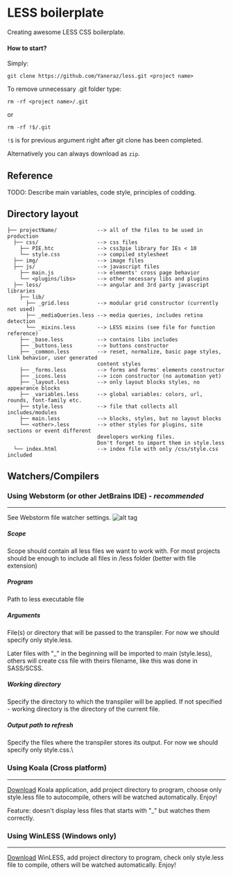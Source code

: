 LESS boilerplate
================

Creating awesome LESS CSS boilerplate.

#### How to start?

Simply:

    git clone https://github.com/Yaneraz/less.git <project name>

To remove unnecessary  .git folder type:

    rm -rf <project name>/.git

or

    rm -rf !$/.git

`!$` is for previous argument right after git clone has been completed.

Alternatively you can always download as `zip`.

Reference
---------

TODO: Describe main variables, code style, principles of codding.

Directory layout
----------------

    ├── projectName/             --> all of the files to be used in production
      ├── css/                   --> css files
        ├── PIE.htc              --> css3pie library for IEs < 10
        └── style.css            --> compiled stylesheet
      ├── img/                   --> image files
      ├── js/                    --> javascript files
        ├── main.js              --> elements' cross page behavior
        └── <plugins/libs>       --> other necessary libs and plugins
      ├── less/                  --> angular and 3rd party javascript libraries
        ├── lib/
          ├── _grid.less         --> modular grid constructor (currently not used)
          ├── _mediaQueries.less --> media queries, includes retina detection
          └── _mixins.less       --> LESS mixins (see file for function reference)
        ├── _base.less           --> contains libs includes
        ├── _buttons.less        --> buttons constructor
        ├── _common.less         --> reset, normalize, basic page styles, link behavior, user generated
                                 content styles
        ├── _forms.less          --> forms and forms' elements constructor
        ├── _icons.less          --> icon constructor (no automation yet)
        ├── _layout.less         --> only layout blocks styles, no appearance blocks
        ├── _variables.less      --> global variables: colors, url, rounds, font-family etc.
        ├── style.less           --> file that collects all includes/modules
        ├── main.less            --> blocks, styles, but no layout blocks
        └── <other>.less         --> other styles for plugins, site sections or event different
                                 developers working files.
                                 Don't forget to import them in style.less
      └── index.html             --> index file with only /css/style.css included

Watchers/Compilers
------------------

### Using Webstorm (or other JetBrains IDE) - *recommended*
-----------------------------------------------------

See Webstorm file watcher settings.
![alt tag][1]

##### Scope
Scope should contain all less files we want to work with. For most projects should be enough
to include all files in /less folder (better with file extension)

##### Program
Path to less executable file

##### Arguments
File(s) or directory that will be passed to the transpiler. For now we should specify only style.less.

Later files with "_" in the beginning will be imported to main (style.less), others will create css file with theirs filename, like this was done in SASS/SCSS.

##### Working directory
Specify the directory to which the transpiler will be applied. If not specified - working directory is the directory of the current file.

##### Output path to refresh
Specify the files where the transpiler stores its output. For now we should specify only style.css.\

### Using Koala (Cross platform)
--------------------------

[Download][2] Koala application, add project directory to program, choose only style.less file to autocompile, others will be watched automatically. Enjoy!

Feature: doesn't display less files that starts with "_" but watches them correctly.

### Using WinLESS (Windows only)
--------------------------

[Download][3] WinLESS, add project directory to program, check only style.less file to compile, others will be watched automatically. Enjoy!


[0]: https://www.dropbox.com/s/nnd0852697faae3/webstorm-file-watcher.png
[1]: http://z-index.com.ua/Content/img/webstorm-file-watcher.png
[2]: http://koala-app.com/
[3]: http://winless.org/
